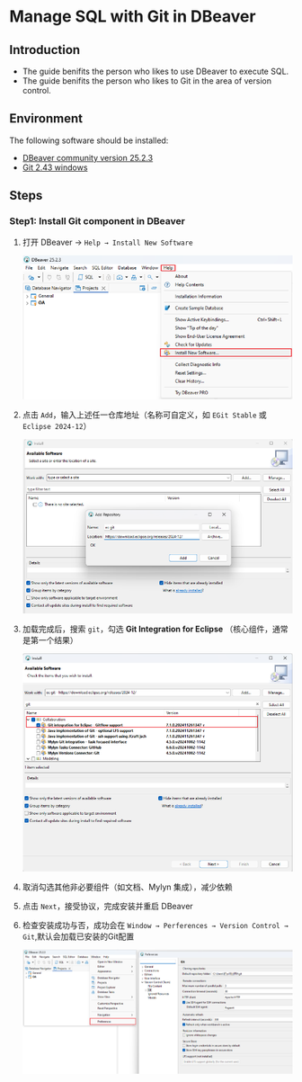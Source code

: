 # Manage SQL with Git in DBeaver

## Introduction

* The guide benifits the person who likes to use DBeaver to execute SQL.
* The guide benifits the person who likes to Git in the area of version control.

## Environment

The following software should be installed:

* [DBeaver community version 25.2.3](https://dbeaver.io/download/)
* [Git 2.43 windows](https://git-scm.com/install/windows)

## Steps

### Step1: Install Git component in DBeaver

1. 打开 DBeaver → `Help → Install New Software`

   ![1761196308438](image/dbeaverGit/1761196308438.png)
2. 点击 `Add`，输入上述任一仓库地址（名称可自定义，如 `EGit Stable` 或 `Eclipse 2024-12`）

   ![1761196375926](image/dbeaverGit/1761196375926.png)
3. 加载完成后，搜索 `git`，勾选  **Git Integration for Eclipse** （核心组件，通常是第一个结果）

   ![1761196433307](image/dbeaverGit/1761196433307.png)
4. 取消勾选其他非必要组件（如文档、Mylyn 集成），减少依赖
5. 点击 `Next`，接受协议，完成安装并重启 DBeaver
6. 检查安装成功与否，成功会在 `Window → Perferences → Version Control → Git`,默认会加载已安装的Git配置

   ![1761196952288](image/dbeaverGit/1761196952288.png)
